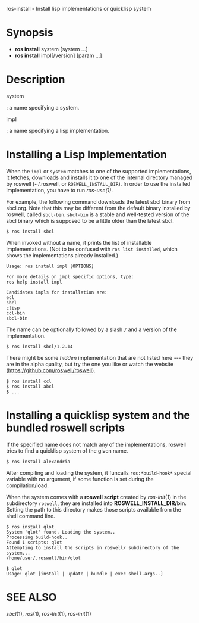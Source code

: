 ros-install - Install lisp implementations or quicklisp system

# Synopsis

* **ros install** system [system ...]
* **ros install** impl[/version] [param ...]

# Description

system

  : a name specifying a system.

impl

  : a name specifying a lisp implementation.

<!-- # subcommands -->

# Installing a Lisp Implementation

When the `impl` or `system`  matches to one of the supported implementations, it fetches, downloads and installs it to one of the internal directory managed by roswell (~/.roswell, or `ROSWELL_INSTALL_DIR`). In order to use the installed implementation, you have to run _ros-use(1)_.

For example, the following command downloads the latest sbcl binary from sbcl.org. Note that this may be different from the default binary installed by roswell, called `sbcl-bin`. `sbcl-bin` is a stable and well-tested version of the sbcl binary which is supposed to be a little older than the latest sbcl.

    $ ros install sbcl

When invoked without a name, it prints the list of installable implementations. (Not to be confused with `ros list installed`, which shows the implementations already installed.)

    Usage: ros install impl [OPTIONS]

    For more details on impl specific options, type:
    ros help install impl

    Candidates impls for installation are:
    ecl
    sbcl
    clisp
    ccl-bin
    sbcl-bin

The name can be optionally followed by a slash `/` and a version of the implementation.

    $ ros install sbcl/1.2.14

There might be some _hidden_ implementation that are not listed here --- they are in the alpha quality, but try the one you like or watch the website (https://github.com/roswell/roswell).

    $ ros install ccl
    $ ros install abcl
    $ ...

<!-- # options -->
<!--  -->
<!-- # Environmental Variables -->

# Installing a quicklisp system and the bundled roswell scripts

If the specified name does not match any of the implementations, roswell tries to find a quicklisp system of the given name.

    $ ros install alexandria

After compiling and loading the system, it funcalls `ros:*build-hook*` special variable with no argument, if some function is set during the compilation/load.

When the system comes with a **roswell script** created by _ros-init_(1) in the subdirectory `roswell`, they are installed into **ROSWELL_INSTALL_DIR/bin**. Setting the path to this directory makes those scripts available from the shell command line.

    $ ros install qlot
    System 'qlot' found. Loading the system..
    Processing build-hook..
    Found 1 scripts: qlot
    Attempting to install the scripts in roswell/ subdirectory of the system...
    /home/user/.roswell/bin/qlot

    $ qlot
    Usage: qlot [install | update | bundle | exec shell-args..]



# SEE ALSO
_sbcl_(1), _ros_(1), _ros-list_(1), _ros-init_(1)

